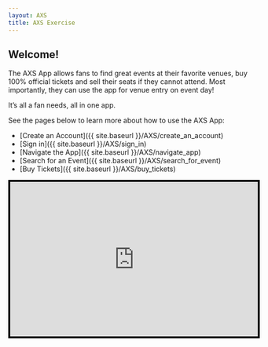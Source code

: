 ```yaml
---
layout: AXS
title: AXS Exercise
---
```

## Welcome!

The AXS App allows fans to find great events at their favorite venues, buy 100% official tickets and sell their seats if they cannot attend. Most importantly, they can use the app for venue entry on event day!

It’s all a fan needs, all in one app.

See the pages below to learn more about how to use the AXS App:
- [Create an Account]({{ site.baseurl }}/AXS/create_an_account)
- [Sign in]({{ site.baseurl }}/AXS/sign_in)
- [Navigate the App]({{ site.baseurl }}/AXS/navigate_app)
- [Search for an Event]({{ site.baseurl }}/AXS/search_for_event)
- [Buy Tickets]({{ site.baseurl }}/AXS/buy_tickets)

<iframe width="560" height="315" src="https://www.youtube.com/embed/6nEDt4tAcjg?si=cq-pWb2UDCp8AHsd" title="YouTube video player" frameborder="0" allow="accelerometer; autoplay; clipboard-write; encrypted-media; gyroscope; picture-in-picture; web-share" referrerpolicy="strict-origin-when-cross-origin" allowfullscreen style="border:0.25rem solid black; max-width: 100%"></iframe>